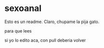 # sexoanal
Esto es un readme. Claro, chupame la pija gato.

para que lees

si yo lo edito aca, con pull deberia volver
